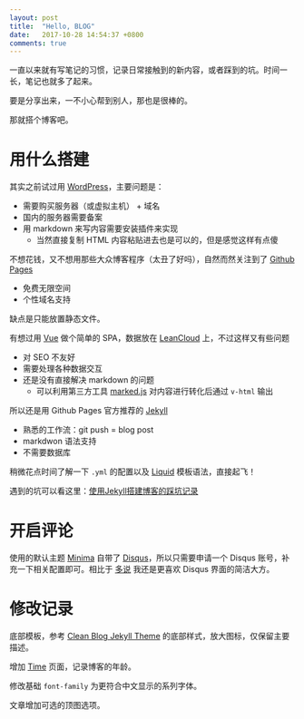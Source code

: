 ```yaml
---
layout: post
title:  "Hello, BLOG"
date:   2017-10-28 14:54:37 +0800
comments: true
--- 
```


一直以来就有写笔记的习惯，记录日常接触到的新内容，或者踩到的坑。时间一长，笔记也就多了起来。

要是分享出来，一不小心帮到别人，那也是很棒的。

那就搭个博客吧。

# 用什么搭建

其实之前试过用 [WordPress](https://cn.wordpress.org/)，主要问题是：

- 需要购买服务器（或虚拟主机） + 域名
- 国内的服务器需要备案
- 用 markdown 来写内容需要安装插件来实现
	- 当然直接复制 HTML 内容粘贴进去也是可以的，但是感觉这样有点傻

不想花钱，又不想用那些大众博客程序（太丑了好吗），自然而然关注到了 [Github Pages](https://pages.github.com/)

- 免费无限空间
- 个性域名支持

缺点是只能放置静态文件。

有想过用 [Vue](https://vuejs.org/) 做个简单的 SPA，数据放在 [LeanCloud](https://leancloud.cn/) 上，不过这样又有些问题

- 对 SEO 不友好
- 需要处理各种数据交互
- 还是没有直接解决 markdown 的问题
	- 可以利用第三方工具 [marked.js](https://github.com/chjj/marked) 对内容进行转化后通过 `v-html` 输出

所以还是用 Github Pages 官方推荐的 [Jekyll](https://jekyllrb.com/)

- 熟悉的工作流：git push = blog post
- markdwon 语法支持
- 不需要数据库

稍微花点时间了解一下 `.yml` 的配置以及 [Liquid](https://github.com/Shopify/liquid/wiki) 模板语法，直接起飞！

遇到的坑可以看这里：[使用Jekyll搭建博客的踩坑记录](/2017/10/install-jekyll)

# 开启评论

使用的默认主题 [Minima](https://github.com/jekyll/minima) 自带了 [Disqus](https://disqus.com/)，所以只需要申请一个 Disqus 账号，补充一下相关配置即可。相比于 [多说](https://github.com/duoshuo) 我还是更喜欢 Disqus 界面的简洁大方。

# 修改记录

底部模板，参考 [Clean Blog Jekyll Theme](https://github.com/BlackrockDigital/startbootstrap-clean-blog-jekyll/) 的底部样式，放大图标，仅保留主要描述。

增加 [Time](/time/) 页面，记录博客的年龄。

修改基础 `font-family` 为更符合中文显示的系列字体。

文章增加可选的顶图选项。

